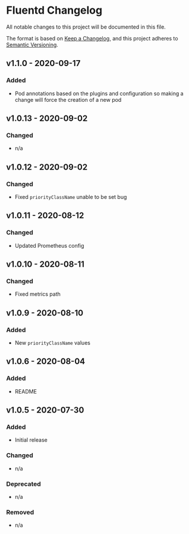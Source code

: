# Fluentd Changelog

All notable changes to this project will be documented in this file.

The format is based on [Keep a Changelog](https://keepachangelog.com/en/1.0.0/),
and this project adheres to [Semantic Versioning](https://semver.org/spec/v2.0.0.html).

<!-- ## [UNRELEASED]

### Added

### Changed

### Deprecated

### Removed -->

## v1.1.0 - 2020-09-17

### Added

- Pod annotations based on the plugins and configuration so making a change will force the creation of a new pod

## v1.0.13 - 2020-09-02

### Changed

- n/a

## v1.0.12 - 2020-09-02

### Changed

- Fixed `priorityClassName` unable to be set bug

## v1.0.11 - 2020-08-12

### Changed

- Updated Prometheus config

## v1.0.10 - 2020-08-11

### Changed

- Fixed metrics path

## v1.0.9 - 2020-08-10

### Added

- New `priorityClassName` values

## v1.0.6 - 2020-08-04

### Added

- README

## v1.0.5 - 2020-07-30

### Added

- Initial release

### Changed

- n/a

### Deprecated

- n/a

### Removed

- n/a
